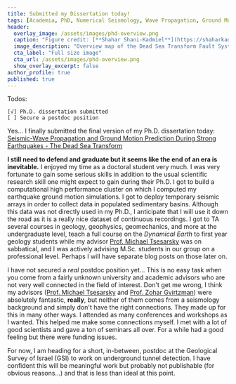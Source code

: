 ```yaml
---
title: Submitted my Dissertation today!
tags: [Academia, PhD, Numerical Seismology, Wave Propagation, Ground Motion, Earthquakes, BGU, GSI, DST]
header:
  overlay_image: /assets/images/phd-overview.png
  caption: "Figure credit: [**Shahar Shani-Kadmiel**](https://shaharkadmiel.github.io)"
  image_description: "Overview map of the Dead Sea Transform Fault System."
  cta_label: "Full size image"
  cta_url: /assets/images/phd-overview.png
  show_overlay_excerpt: false
author_profile: true
published: true
---
```


Todos:

    [√] Ph.D. dissertation submitted
    [ ] Secure a postdoc position

Yes... I finally submitted the final version of my Ph.D. dissertation today: [Seismic-Wave Propagation and Ground Motion Prediction During Strong Earthquakes - The Dead Sea Transform](https://www.researchgate.net/publication/299134542_Seismic-Wave_Propagation_and_Ground_Motion_Prediction_During_Strong_Earthquakes_-_The_Dead_Sea_Transform)

**I still need to defend and graduate but it seems like the end of an era is inevitable.** I enjoyed my time as a doctoral student very much. I was very fortunate to gain some serious skills in addition to the usual scientific research skill one might expect to gain during their Ph.D. I got to build a computational high performance cluster on which I computed my earthquake ground motion simulations. I got to deploy temporary seismic arrays in order to collect data in populated sedimentary basins. Although this data was not directly used in my Ph.D., I anticipate that I will use it down the road as it is a really nice dataset of continuous recordings. I got to TA several courses in geology, geophysics, geomechanics, and more at the undergraduate level, teach a full course on the *Dynamical Earth* to first year geology students while my advisor [Prof. Michael Tsesarsky](http://in.bgu.ac.il/en/engn/struct/Pages/staff/MichaelTsesarsky.aspx) was on sabbatical, and I was actively advising M.Sc. students in our group on a professional level. Perhaps I will have separate blog posts on those later on.

I have not secured a *real* postdoc position yet... This is no easy task when you come from a fairly unknown university and academic advisors who are not very well connected in the field of interest. Don't get me wrong, I think my advisors ([Prof. Michael Tsesarsky](http://in.bgu.ac.il/en/engn/struct/Pages/staff/MichaelTsesarsky.aspx) and [Prof. Zohar Gvirtzman](http://www.gsi.gov.il/eng/?CategoryID=28&ArticleID=505)) were absolutely fantastic, **really**, but neither of them comes from a seismology background and simply don't have the right connections. They made up for this in many other ways. I attended as many conferences and workshops as I wanted. This helped me make some connections myself. I met with a lot of good scientists and gave a ton of seminars all over. For a while had a good feeling but there were funding issues.

For now, I am heading for a short, in-between, postdoc at the Geological Survey of Israel (GSI) to work on underground tunnel detection. I have confident this will be meaningful work but probably not publishable (for obvious reasons...) and that is less than ideal at this point.